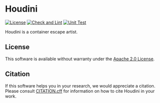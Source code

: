 # Houdini

[![License](https://img.shields.io/badge/License-Apache_2.0-blue.svg)](https://opensource.org/licenses/Apache-2.0)
[![Check and Lint](https://github.com/willfindlay/houdini/actions/workflows/check-and-lint.yaml/badge.svg?branch=main)](https://github.com/willfindlay/houdini/actions/workflows/check-and-lint.yaml)
[![Unit Test](https://github.com/willfindlay/houdini/actions/workflows/test.yaml/badge.svg?branch=main)](https://github.com/willfindlay/houdini/actions/workflows/test.yaml)

Houdini is a container escape artist.

## License

This software is available without warranty under the [Apache 2.0 License][license].

[license]: ./LICENSE

## Citation

If this software helps you in your research, we would appreciate a citation. Please
consult [CITATION.cff][citation] for information on how to cite Houdini in your work.

[citation]: ./CITATION.cff
